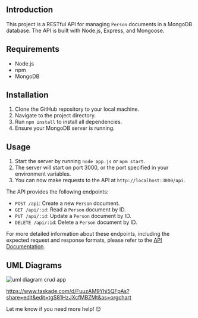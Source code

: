 ## Introduction

This project is a RESTful API for managing `Person` documents in a MongoDB database. The API is built with Node.js, Express, and Mongoose.

## Requirements

- Node.js
- npm
- MongoDB

## Installation

1. Clone the GitHub repository to your local machine.
2. Navigate to the project directory.
3. Run `npm install` to install all dependencies.
4. Ensure your MongoDB server is running.

## Usage

1. Start the server by running `node app.js` or `npm start`.
2. The server will start on port 3000, or the port specified in your environment variables.
3. You can now make requests to the API at `http://localhost:3000/api`.

The API provides the following endpoints:

- `POST /api`: Create a new `Person` document.
- `GET /api/:id`: Read a `Person` document by ID.
- `PUT /api/:id`: Update a `Person` document by ID.
- `DELETE /api/:id`: Delete a `Person` document by ID.

For more detailed information about these endpoints, including the expected request and response formats, please refer to the [API Documentation](DOCUMENTATION.md).

## UML Diagrams
![uml diagram crud app](https://github.com/darad124/task-2-backend/assets/70760702/4c2be342-b34d-476e-8675-b522eecd7889)

https://www.taskade.com/d/FuuzAM9Yhi5QFpAs?share=edit&edit=tgS81HzJXcfMBZMt&as=orgchart


Let me know if you need more help! 😊
